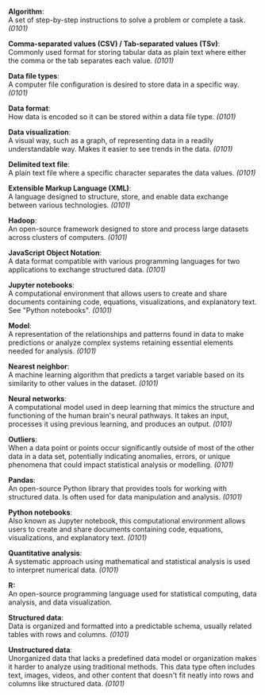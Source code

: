 
**Algorithm**:  
A set of step-by-step instructions to solve a problem or complete a task. _(0101)_

**Comma-separated values (CSV) / Tab-separated values (TSv)**:  
Commonly used format for storing tabular data as plain text where either the comma or the tab separates each value. _(0101)_

**Data file types**:  
A computer file configuration is desired to store data in a specific way. _(0101)_

**Data format**:  
How data is encoded so it can be stored within a data file type. _(0101)_

**Data visualization**:  
A visual way, such as a graph, of representing data in a readily understandable way. Makes it easier to see trends in the data. _(0101)_

**Delimited text file**:  
A plain text file where a specific character separates the data values. _(0101)_

**Extensible Markup Language (XML)**:  
A language designed to structure, store, and enable data exchange between various technologies. _(0101)_

**Hadoop**:  
An open-source framework designed to store and process large datasets across clusters of computers. _(0101)_

**JavaScript Object Notation**:  
A data format compatible with various programming languages for two applications to exchange structured data. _(0101)_

**Jupyter notebooks**:  
A computational environment that allows users to create and share documents containing code, equations, visualizations, and explanatory text. See "Python notebooks". _(0101)_

**Model**:  
A representation of the relationships and patterns found in data to make predictions or analyze complex systems retaining essential elements needed for analysis. _(0101)_

**Nearest neighbor**:  
A machine learning algorithm that predicts a target variable based on its similarity to other values in the dataset. _(0101)_

**Neural networks**:  
A computational model used in deep learning that mimics the structure and functioning of the human brain's neural pathways. It takes an input, processes it using previous learning, and produces an output. _(0101)_

**Outliers**:  
When a data point or points occur significantly outside of most of the other data in a data set, potentially indicating anomalies, errors, or unique phenomena that could impact statistical analysis or modelling. _(0101)_

**Pandas**:  
An open-source Python library that provides tools for working with structured data. Is often used for data manipulation and analysis. _(0101)_

**Python notebooks**:  
Also known as Jupyter notebook, this computational environment allows users to create and share documents containing code, equations, visualizations, and explanatory text. _(0101)_

**Quantitative analysis**:  
A systematic approach using mathematical and statistical analysis is used to interpret numerical data. _(0101)_

**R:**  
An open-source programming language used for statistical computing, data analysis, and data visualization.

**Structured data**:  
Data is organized and formatted into a predictable schema, usually related tables with rows and columns. _(0101)_

**Unstructured data**:  
Unorganized data that lacks a predefined data model or organization makes it harder to analyze using traditional methods. This data type often includes text, images, videos, and other content that doesn't fit neatly into rows and columns like structured data. _(0101)_


